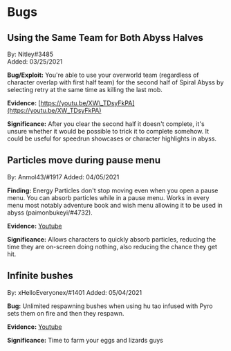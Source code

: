 # Bugs

## Using the Same Team for Both Abyss Halves

By: Nitley\#3485  
Added: 03/25/2021

**Bug/Exploit:** You're able to use your overworld team \(regardless of character overlap with first half team\) for the second half of Spiral Abyss by selecting retry at the same time as killing the last mob.

**Evidence:** [https://youtu.be/XW\_TDsyFkPA](https://youtu.be/XW_TDsyFkPA)

**Significance:** After you clear the second half it doesn't complete, it's unsure whether it would be possible to trick it to complete somehow. It could be useful for speedrun showcases or character highlights in abyss.

## Particles move during pause menu

By: Anmol43/#1917
Added: 04/05/2021

**Finding:** Energy Particles don't stop moving even when you open a pause menu. You can absorb particles while in a pause menu. 
Works in every menu most notably adventure book and wish menu allowing it to be used in abyss (paimonbukeyi/#4732).

**Evidence:** [Youtube](https://youtu.be/7H84lGcZf8s)

**Significance:** Allows characters to quickly absorb particles, reducing the time they are on-screen doing nothing, also reducing the chance they get hit.

## Infinite bushes

By: xHelloEveryonex/#1401
Added: 05/04/2021

**Bug:** Unlimited respawning bushes when using hu tao infused with Pyro sets them on fire and then they respawn.

**Evidence:**
[Youtube](https://youtu.be/R5D-seBcdnU)

**Significance:**
Time to farm your eggs and lizards guys
